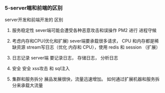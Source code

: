 ###   5-server端和前端的区别

server开发和前端开发的 区别

1. 服务稳定性
sever端可能会遭受各种恶意攻击和误操作
PM2 进行 进程守候

2. 考虑内存和CPU(优化和扩展)
sever端要承载很多请求， CPU 和内存都是稀缺资源
stream写日志（优化 内存和 CPU），使用 redis 和 session （扩展）

3. 日志记录
server端 要记录日志， 存储日志， 分析日志

4. 安全
安全 xss攻击 和 sql注入

5. 集群和服务拆分
展品发展很快，流量迅速增加。 如何通过扩展机器和服务拆分来承载大流量









